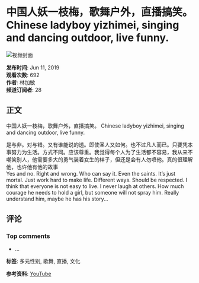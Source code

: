 # 中国人妖一枝梅，歌舞户外，直播搞笑。 Chinese ladyboy yizhimei, singing and dancing outdoor, live funny.

![视频封面](https://i.ytimg.com/vi/NryURgnLdlw/hqdefault.jpg?sqp=-oaymwEmCKgBEF5IWvKriqkDGQgBFQAAiEIYAdgBAeIBCggYEAIYBjgBQAE=&rs=AOn4CLAB4h-u2yixi3OB1oUZS4-0Cp76Gw)

**发布时间**: Jun 11, 2019  
**观看次数**: 692  
**作者**: 林加敏  
**频道订阅者**: 28

## 正文

中国人妖一枝梅，歌舞户外，直播搞笑。 Chinese ladyboy yizhimei, singing and dancing outdoor, live funny.

是与非。对与错。又有谁能说的透。即使圣人又如何。也不过凡人而已。只要凭本事努力为生活。方式不同。应该尊重。我觉得每个人为了生活都不容易，我从来不嘲笑别人，他需要多大的勇气装着女生的样子，但还是会有人勿喷他。真的很理解他，也许他有他的故事  
Yes and no. Right and wrong. Who can say it. Even the saints. It’s just mortal. Just work hard to make life. Different ways. Should be respected. I think that everyone is not easy to live. I never laugh at others. How much courage he needs to hold a girl, but someone will not spray him. Really understand him, maybe he has his story...

## 评论

### Top comments
- ...

**标签**: 多元性别, 歌舞, 直播, 文化

**参考资料**: [YouTube](https://www.youtube.com)
